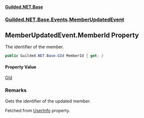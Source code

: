 
#### [Guilded.NET.Base](Guilded_NET_Base 'Guilded.NET.Base')
### [Guilded.NET.Base.Events](Guilded_NET_Base#Guilded_NET_Base_Events 'Guilded.NET.Base.Events').[MemberUpdatedEvent](MemberUpdatedEvent 'Guilded.NET.Base.Events.MemberUpdatedEvent')
## MemberUpdatedEvent.MemberId Property

The identifier of the member.
```csharp
public Guilded.NET.Base.GId MemberId { get; }
```


#### Property Value
[GId](GId 'Guilded.NET.Base.GId')

### Remarks
  
Gets the identifier of the updated member.  
  
Fetched from [UserInfo](MemberUpdatedEvent_UserInfo 'Guilded.NET.Base.Events.MemberUpdatedEvent.UserInfo') property.